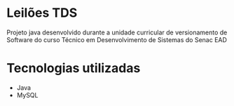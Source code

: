# Leilões TDS
Projeto java desenvolvido durante a unidade curricular de versionamento de Software do curso Técnico em Desenvolvimento de Sistemas do Senac EAD

# Tecnologias utilizadas
- Java
- MySQL
